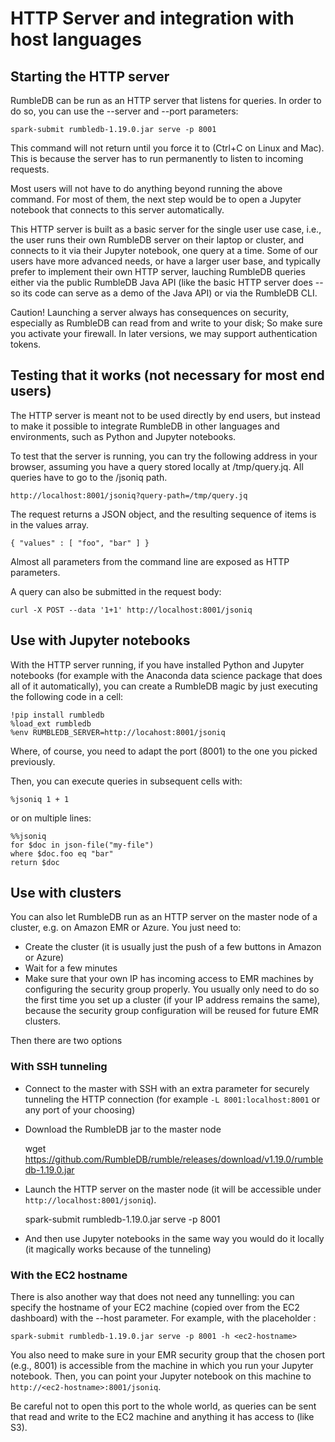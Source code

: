 # HTTP Server and integration with host languages

## Starting the HTTP server

RumbleDB can be run as an HTTP server that listens for queries. In order to do so, you can use the --server and --port parameters:

    spark-submit rumbledb-1.19.0.jar serve -p 8001
    
This command will not return until you force it to (Ctrl+C on Linux and Mac). This is because the server has to run permanently to listen to incoming requests.

Most users will not have to do anything beyond running the above command. For most of them, the next step would be to open a Jupyter notebook that connects to this server automatically.

This HTTP server is built as a basic server for the single user use case, i.e., the user runs their own RumbleDB server on their laptop or cluster, and connects to it via their Jupyter notebook, one query at a time. Some of our users have more advanced needs, or have a larger user base, and typically prefer to implement their own HTTP server, lauching RumbleDB queries either via the public RumbleDB Java API (like the basic HTTP server does -- so its code can serve as a demo of the Java API) or via the RumbleDB CLI.

Caution! Launching a server always has consequences on security, especially as RumbleDB can read from and write to your disk; So make sure you activate your firewall. In later versions, we may support authentication tokens.

## Testing that it works (not necessary for most end users)

The HTTP server is meant not to be used directly by end users, but instead to make it possible to integrate RumbleDB in other languages and environments, such as Python and Jupyter notebooks. 

To test that the server is running, you can try the following address in your browser, assuming you have a query stored locally at /tmp/query.jq. All queries have to go to the /jsoniq path.

    http://localhost:8001/jsoniq?query-path=/tmp/query.jq
    
The request returns a JSON object, and the resulting sequence of items is in the values array.

    { "values" : [ "foo", "bar" ] }

Almost all parameters from the command line are exposed as HTTP parameters.

A query can also be submitted in the request body:

    curl -X POST --data '1+1' http://localhost:8001/jsoniq
    
## Use with Jupyter notebooks

With the HTTP server running, if you have installed Python and Jupyter notebooks (for example with the Anaconda data science package that does all of it automatically), you can create a RumbleDB magic by just executing the following code in a cell:

    !pip install rumbledb
    %load_ext rumbledb
    %env RUMBLEDB_SERVER=http://locahost:8001/jsoniq

Where, of course, you need to adapt the port (8001) to the one you picked previously.

Then, you can execute queries in subsequent cells with:

    %jsoniq 1 + 1

or on multiple lines:

    %%jsoniq
    for $doc in json-file("my-file")
    where $doc.foo eq "bar"
    return $doc

    
## Use with clusters

You can also let RumbleDB run as an HTTP server on the master node of a cluster, e.g. on Amazon EMR or Azure. You just need to:

- Create the cluster (it is usually just the push of a few buttons in Amazon or Azure)
- Wait for a few minutes
- Make sure that your own IP has incoming access to EMR machines by configuring the security group properly. You usually only need to do so the first time you set up a cluster (if your IP address remains the same), because the security group configuration will be reused for future EMR clusters.

Then there are two options

### With SSH tunneling

- Connect to the master with SSH with an extra parameter for securely tunneling the HTTP connection (for example `-L 8001:localhost:8001` or any port of your choosing)
- Download the RumbleDB jar to the master node

    wget https://github.com/RumbleDB/rumble/releases/download/v1.19.0/rumbledb-1.19.0.jar
    
- Launch the HTTP server on the master node (it will be accessible under `http://localhost:8001/jsoniq`).

    spark-submit rumbledb-1.19.0.jar serve -p 8001

- And then use Jupyter notebooks in the same way you would do it locally (it magically works because of the tunneling)

### With the EC2 hostname

There is also another way that does not need any tunnelling: you can specify the hostname of your EC2 machine (copied over from the EC2 dashboard) with the --host parameter. For example, with the placeholder <ec2-hostname>:

    spark-submit rumbledb-1.19.0.jar serve -p 8001 -h <ec2-hostname>

You also need to make sure in your EMR security group that the chosen port (e.g., 8001) is accessible from the machine in which you run your Jupyter notebook. Then, you can point your Jupyter notebook on this machine to `http://<ec2-hostname>:8001/jsoniq`.

Be careful not to open this port to the whole world, as queries can be sent that read and write to the EC2 machine and anything it has access to (like S3).
